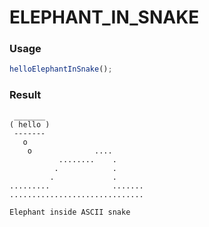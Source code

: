 
ELEPHANT_IN_SNAKE
===

### Usage

```js
helloElephantInSnake();
```

### Result

```
 _______
( hello )
 -------
   o
    o              ....
           ........    .
          .            .
         .             .
.........              .......
..............................

Elephant inside ASCII snake
```
    